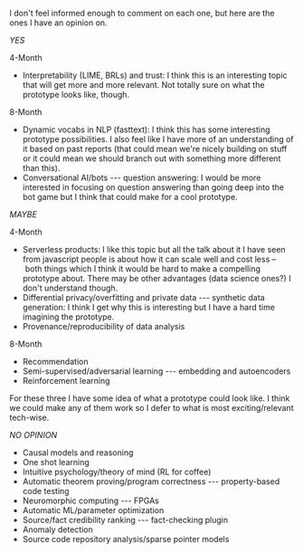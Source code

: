 I don't feel informed enough to comment on each one, but here are the ones I have an opinion on.

*YES*

4-Month
- Interpretability (LIME, BRLs) and trust: I think this is an interesting topic that will get more and more relevant. Not totally sure on what the prototype looks like, though.

8-Month
- Dynamic vocabs in NLP (fasttext): I think this has some interesting prototype possibilities. I also feel like I have more of an understanding of it based on past reports (that could mean we're nicely building on stuff or it could mean we should branch out with something more different than this).
- Conversational AI/bots --- question answering: I would be more interested in focusing on question answering than going deep into the bot game but I think that could make for a cool prototype.

*MAYBE*

4-Month
- Serverless products: I like this topic but all the talk about it I have seen from javascript people is about how it can scale well and cost less – both things which I think it would be hard to make a compelling prototype about. There may be other advantages (data science ones?) I don't understand though.
- Differential privacy/overfitting and private data --- synthetic data
  generation: I think I get why this is interesting but I have a hard time imagining the prototype.
- Provenance/reproducibility of data analysis

8-Month
- Recommendation
- Semi-supervised/adversarial learning --- embedding and autoencoders
- Reinforcement learning

For these three I have some idea of what a prototype could look like. I think we could make any of them work so I defer to what is most exciting/relevant tech-wise.

*NO OPINION*

- Causal models and reasoning
- One shot learning
- Intuitive psychology/theory of mind (RL for coffee)
- Automatic theorem proving/program correctness --- property-based code testing
- Neuromorphic computing --- FPGAs
- Automatic ML/parameter optimization
- Source/fact credibility ranking --- fact-checking plugin
- Anomaly detection
- Source code repository analysis/sparse pointer models